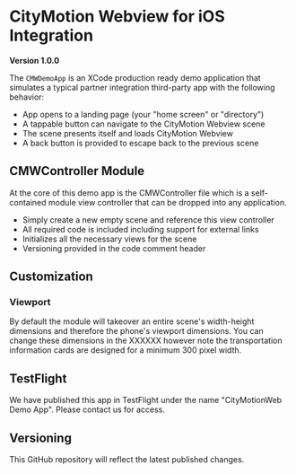 # CityMotion Webview for iOS Integration

**Version 1.0.0**

The `CMWDemoApp` is an XCode production ready demo application that simulates a 
typical partner integration third-party app with the following behavior:

- App opens to a landing page (your "home screen" or "directory")
- A tappable button can navigate to the CityMotion Webview scene
- The scene presents itself and loads CityMotion Webview
- A back button is provided to escape back to the previous scene

## CMWController Module

At the core of this demo app is the CMWController file which is a 
self-contained module view controller that can be dropped into any application.  

- Simply create a new empty scene and reference this view controller
- All required code is included including support for external links
- Initializes all the necessary views for the scene
- Versioning provided in the code comment header

## Customization

### Viewport
By default the module will takeover an entire scene's width-height dimensions and 
therefore the phone's viewport dimensions.  You can change these dimensions in the 
XXXXXX 
however note the transportation information cards are designed for a minimum 300 pixel width.

## TestFlight

We have published this app in TestFlight under the name "CityMotionWeb Demo App".
Please contact us for access. 

## Versioning

This GitHub repository will reflect the latest published changes.
